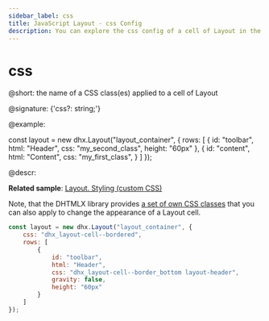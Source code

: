 ```yaml
---
sidebar_label: css
title: JavaScript Layout - css Config 
description: You can explore the css config of a cell of Layout in the documentation of the DHTMLX JavaScript UI library. Browse developer guides and API reference, try out code examples and live demos, and download a free 30-day evaluation version of DHTMLX Suite 7.
---
```


# css

@short: the name of a CSS class(es) applied to a cell of Layout

@signature: {'css?: string;'}

@example:
<style>
    .my_first_class {
        /*some styles*/
    }
 
    .my_second_class {
        /*some styles*/
    }
</style>

const layout = new dhx.Layout("layout_container", {
    rows: [
        {
            id: "toolbar",
            html: "Header",
            css: "my_second_class",
            height: "60px"
        },
        {
            id: "content",
            html: "Content",
            css: "my_first_class",
        }
    ]
});

@descr:

**Related sample**: [Layout. Styling (custom CSS)](https://snippet.dhtmlx.com/pwxmf0lx)

Note, that the DHTMLX library provides [a set of own CSS classes](helpers/base_elements.md#list-of-css-classes-for-styling-a-layout-cell) that you can also apply to change the appearance of a Layout cell.

~~~js
const layout = new dhx.Layout("layout_container", {
    css: "dhx_layout-cell--bordered",
	rows: [
        {
            id: "toolbar",
            html: "Header",
            css: "dhx_layout-cell--border_bottom layout-header",
            gravity: false,
            height: "60px"
	    }
    ]
});
~~~

[comment]: # (@related: layout/initialization.md#initialize-layout layout/customization.md)
